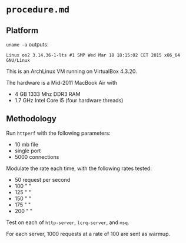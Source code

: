 # `procedure.md`

## Platform

`uname -a` outputs:

```
Linux os2 3.14.36-1-lts #1 SMP Wed Mar 18 18:15:02 CET 2015 x86_64 GNU/Linux
```

This is an ArchLinux VM running on VirtualBox 4.3.20.

The hardware is a Mid-2011 MacBook Air with
- 4 GB 1333 Mhz DDR3 RAM
- 1.7 GHz Intel Core i5 (four hardware threads)

## Methodology

Run `httperf` with the following parameters:
- 10 mb file
- single port
- 5000 connections

Modulate the rate each time, with the following rates tested:
- 50 request per second
- 100 " "
- 125 " "
- 150 " "
- 175 " "
- 200 " "

Test on each of `http-server`, `lcrq-server`, and `msq`.

For each server, 1000 requests at a rate of 100 are sent as warmup.

